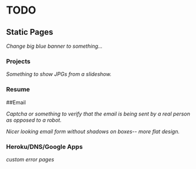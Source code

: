 # TODO




## Static Pages

*Change big blue banner to something...*


### Projects

*Something to show JPGs from a slideshow.*

### Resume



##Email

*Captcha or something to verify that the email is being sent by a real person as opposed to a robot.*

*Nicer looking email form without shadows on boxes-- more flat design.*


### Heroku/DNS/Google Apps

*custom error pages*
